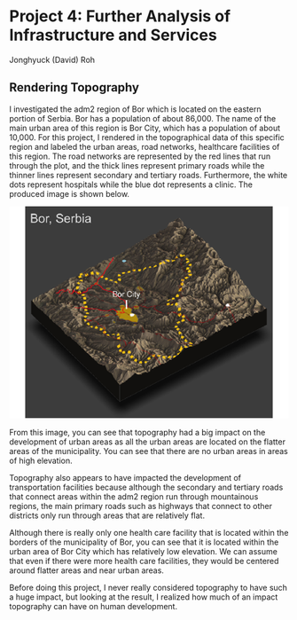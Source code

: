 # Project 4: Further Analysis of Infrastructure and Services 

Jonghyuck (David) Roh 

## Rendering Topography

I investigated the adm2 region of Bor which is located on the eastern portion of Serbia. Bor has a population of about 86,000. The name of the main urban area of this region is Bor City, which has a population of about 10,000. For this project, I rendered in the topographical data of this specific region and labeled the urban areas, road networks, healthcare facilities of this region. The road networks are represented by the red lines that run through the plot, and the thick lines represent primary roads while the thinner lines represent secondary and tertiary roads. Furthermore, the white dots represent hospitals while the blue dot represents a clinic. The produced image is shown below.  

![](borfinal3D3.png) 

From this image, you can see that topography had a big impact on the development of urban areas as all the urban areas are located on the flatter areas of the municipality. You can see that there are no urban areas in areas of high elevation. 

Topography also appears to have impacted the development of transportation facilities because although the secondary and tertiary roads that connect areas within the adm2 region run through mountainous regions, the main primary roads such as highways that connect to other districts only run through areas that are relatively flat. 

Although there is really only one health care facility that is located within the borders of the municipality of Bor, you can see that it is located within the urban area of Bor City which has relatively low elevation. We can assume that even if there were more health care facilities, they would be centered around flatter areas and near urban areas. 

Before doing this project, I never really considered topography to have such a huge impact, but looking at the result, I realized how much of an impact topography can have on human development. 
